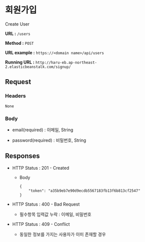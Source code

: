 # 회원가입

Create User

**URL :** `/users`

**Method :** `POST`

**URL example :** `https://<domain name>/api/users`

**Running URL :** `http://haru-eb.ap-northeast-2.elasticbeanstalk.com/signup/`

## Request

### Headers

`None`

### Body

-   email(required) : 이메일, String

-   password(required) : 비밀번호, String

## Responses

-   HTTP Status : 201 - Created

    -   Body

            {
                "token": "a35b9eb7e90d9ecdb5567183fb13f6b813cf2547"
            }

-   HTTP Status : 400 - Bad Request

    -   필수항목 입력값 누락 : 이메일, 비밀번호

-   HTTP Status : 409 - Conflict

    -   동일한 정보를 가지는 사용자가 이미 존재할 경우
